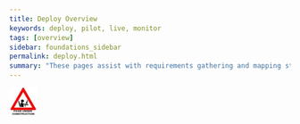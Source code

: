 ```yaml
---
title: Deploy Overview
keywords: deploy, pilot, live, monitor
tags: [overview]
sidebar: foundations_sidebar
permalink: deploy.html
summary: "These pages assist with requirements gathering and mapping stages of a FHIR ITK3 Messaging Solution development process."
---
```


<img src="images/under_construction.jpg" style="width:10%;max-width: 10%;">



